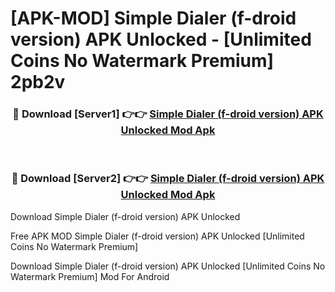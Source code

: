 # [APK-MOD] Simple Dialer (f-droid version) APK Unlocked - [Unlimited Coins No Watermark Premium] 2pb2v



<div align="center">
<h3>🔴 Download [Server1] 👉👉 <a href="https://momento.my/?title=Simple_Dialer_(f-droid_version)_APK_Unlocked">Simple Dialer (f-droid version) APK Unlocked Mod Apk</a></h3><br>

<h3>🔴 Download [Server2] 👉👉 <a href="https://momento.my/?title=Simple_Dialer_(f-droid_version)_APK_Unlocked">Simple Dialer (f-droid version) APK Unlocked Mod Apk</a></h3>
</div>



Download Simple Dialer (f-droid version) APK Unlocked 

Free APK MOD Simple Dialer (f-droid version) APK Unlocked [Unlimited Coins No Watermark Premium]

Download Simple Dialer (f-droid version) APK Unlocked [Unlimited Coins No Watermark Premium] Mod For Android
